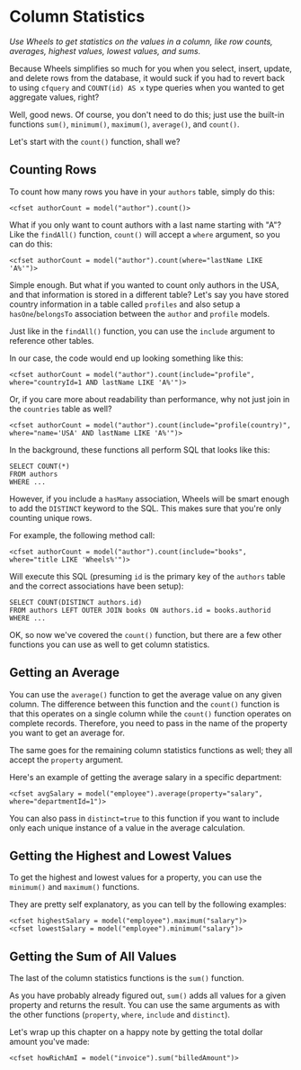 # Column Statistics

*Use Wheels to get statistics on the values in a column, like row counts, averages, highest values, 
lowest values, and sums.*

Because Wheels simplifies so much for you when you select, insert, update, and delete rows from the 
database, it would suck if you had to revert back to using `cfquery` and `COUNT(id) AS x` type queries 
when you wanted to get aggregate values, right?

Well, good news. Of course, you don't need to do this; just use the built-in functions `sum()`, 
`minimum()`, `maximum()`, `average()`, and `count()`.

Let's start with the `count()` function, shall we?

## Counting Rows

To count how many rows you have in your `authors` table, simply do this:

	<cfset authorCount = model("author").count()>

What if you only want to count authors with a last name starting with "A"? Like the `findAll()` 
function, `count()` will accept a `where` argument, so you can do this:

	<cfset authorCount = model("author").count(where="lastName LIKE 'A%'")>

Simple enough. But what if you wanted to count only authors in the USA, and that information is stored 
in a different table? Let's say you have stored country information in a table called `profiles` and 
also setup a `hasOne`/`belongsTo` association between the `author` and `profile` models.

Just like in the `findAll()` function, you can use the `include` argument to reference other tables.

In our case, the code would end up looking something like this:

	<cfset authorCount = model("author").count(include="profile", where="countryId=1 AND lastName LIKE 'A%'")>

Or, if you care more about readability than performance, why not just join in the `countries` table as 
well?

	<cfset authorCount = model("author").count(include="profile(country)", where="name='USA' AND lastName LIKE 'A%'")>

In the background, these functions all perform SQL that looks like this:

	SELECT COUNT(*)
	FROM authors
	WHERE ...

However, if you include a `hasMany` association, Wheels will be smart enough to add the `DISTINCT` 
keyword to the SQL. This makes sure that you're only counting unique rows.

For example, the following method call:

	<cfset authorCount = model("author").count(include="books", where="title LIKE 'Wheels%'")>

Will execute this SQL (presuming `id` is the primary key of the `authors` table and the correct
 associations have been setup):

	SELECT COUNT(DISTINCT authors.id)
	FROM authors LEFT OUTER JOIN books ON authors.id = books.authorid
	WHERE ...

OK, so now we've covered the `count()` function, but there are a few other functions you can use as well 
to get column statistics.

## Getting an Average

You can use the `average()` function to get the average value on any given column. The difference 
between this function and the `count()` function is that this operates on a single column while the 
`count()` function operates on complete records. Therefore, you need to pass in the name of the property 
you want to get an average for.

The same goes for the remaining column statistics functions as well; they all accept the `property` 
argument.

Here's an example of getting the average salary in a specific department:

	<cfset avgSalary = model("employee").average(property="salary", where="departmentId=1")>

You can also pass in `distinct=true` to this function if you want to include only each unique instance 
of a value in the average calculation. 

## Getting the Highest and Lowest Values

To get the highest and lowest values for a property, you can use the `minimum()` and `maximum()` 
functions.

They are pretty self explanatory, as you can tell by the following examples:

	<cfset highestSalary = model("employee").maximum("salary")>
	<cfset lowestSalary = model("employee").minimum("salary")>

## Getting the Sum of All Values

The last of the column statistics functions is the `sum()` function.

As you have probably already figured out, `sum()` adds all values for a given property and returns the 
result. You can use the same arguments as with the other functions (`property`, `where`, `include` and 
`distinct`).

Let's wrap up this chapter on a happy note by getting the total dollar amount you've made:

	<cfset howRichAmI = model("invoice").sum("billedAmount")>